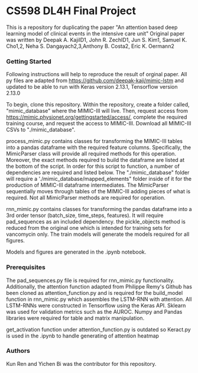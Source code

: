 # CS598 DL4H Final Project

This is a repository for duplicating the paper "An attention based deep learning model of clinical events in the intensive care unit"
Original paper was written by Deepak A. KajiID1, John R. ZechID1, Jun S. Kim1, Samuel K. Cho1,2, Neha S. Dangayach2,3,Anthony B. Costa2, Eric K. Oermann2

### Getting Started

Following instructions will help to reproduce the result of orginal paper. All py files are adapted from https://github.com/deepak-kaji/mimic-lstm and updated to be able to run with Keras version 2.13.1, Tensorflow version 2.13.0

To begin, clone this repository. Within the repository, create a folder called, "mimic_database" where the MIMIC-III will live. Then, request access from https://mimic.physionet.org/gettingstarted/access/, complete the required training course, and request the access to MIMIC-III. Download all MIMIC-III CSVs to "./mimic_database".

process_mimic.py contains classes for transforming the MIMIC-III tables into a pandas dataframe with the required feature columns. Specifically, the MimicParser class will provide all required methods for this operation. Moreover, the exact methods required to build the dataframe are listed at the bottom of the script. In order for this script to function, a number of dependencies are required and listed below. The "./mimic_database" folder will require a './mimic_database/mapped_elements" folder inside of it for the production of MIMIC-III dataframe intermediates. The MimicParser sequentially moves through tables of the MIMIC-III adding pieces of what is required. Not all MimicParser methods are required for operation.

rnn_mimic.py contains classes for transforming the pandas dataframe into a 3rd order tensor (batch_size, time_steps, features). It will require pad_sequences as an included dependency. the pickle_objects method is reduced from the original one which is intended for training sets for vancomycin only. The train models will generate the models required for all figures. 

Models and figures are generated in the .ipynb notebook.

### Prerequisites
The pad_sequences.py file is required for rnn_mimic.py functionality. Additionally, the attention function adapted from Philippe Remy's Github has been cloned as attention_function.py and is required for the build_model function in rnn_mimic.py which assembles the LSTM-RNN with attention. All LSTM-RNNs were constructed in Tensorflow using the Keras API. Sklearn was used for validation metrics such as the AUROC. Numpy and Pandas libraries were required for table and matrix manipulation. 

get_activation function under attention_function.py is outdated so Keract.py is used in the .ipynb to handle generating of attention heatmap

### Authors
Kun Ren and Yichen Bi was the contributor for this repository. 


